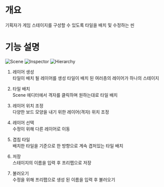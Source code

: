 # 개요
기획자가 게임 스테이지를 구성할 수 있도록 타일을 배치 및 수정하는 씬
# 기능 설명
![Scene](https://github.com/DWBoo/3-Tile-Hell-Puzzle/assets/147593910/affbd239-3196-49e6-963f-6bbb3ab11b50)
![Inspector](https://github.com/DWBoo/3-Tile-Hell-Puzzle/assets/147593910/e5c958ba-ae6b-417e-aa0f-b04ac0b7045e)
![Hierarchy](https://github.com/DWBoo/3-Tile-Hell-Puzzle/assets/147593910/8b80a522-a0ba-43c4-9111-015e0b36f0aa)

1. 레이어 생성</br>
   타일이 배치 될 레이어를 생성 타일이 배치 된 여러층의 레이어가 하나의 스테이지

2. 타일 배치</br>
   Scene 에디터에서 격자를 클릭하며 원하는대로 타일 배치

3. 레이어 위치 조정</br>
   다양한 보드 모양을 내기 위한 레이어(격자) 위치 조정

4. 레이어 선택</br>
   수정이 위해 다른 레이어로 이동

5. 겹침 타일</br>
   배치한 타일을 기준으로 한 방향으로 계속 겹처있는 타일 배치

6. 저장</br>
   스테이지의 이름을 입력 후 프리팹으로 저장

7. 불러오기</br>
   수정을 위해 프리팹으로 생성 된 이름을 입력 후 불러오기
